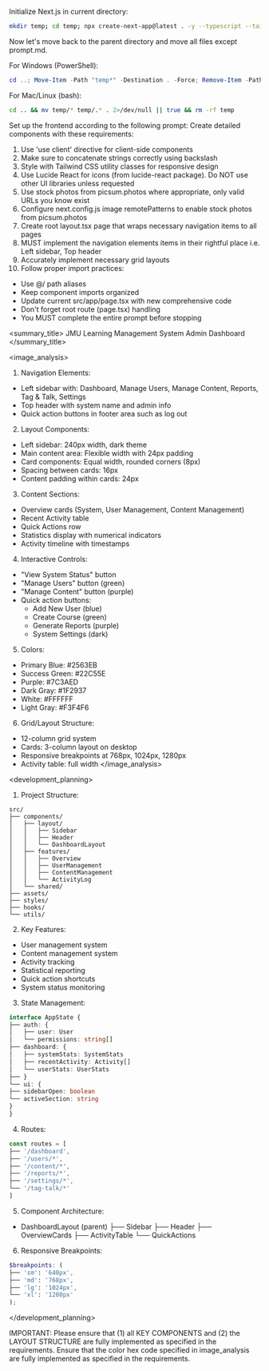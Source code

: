 Initialize Next.js in current directory:
```bash
mkdir temp; cd temp; npx create-next-app@latest . -y --typescript --tailwind --eslint --app --use-npm --src-dir --import-alias "@/*" -no --turbo
```

Now let's move back to the parent directory and move all files except prompt.md.

For Windows (PowerShell):
```powershell
cd ..; Move-Item -Path "temp*" -Destination . -Force; Remove-Item -Path "temp" -Recurse -Force
```

For Mac/Linux (bash):
```bash
cd .. && mv temp/* temp/.* . 2>/dev/null || true && rm -rf temp
```

Set up the frontend according to the following prompt:
<frontend-prompt>
Create detailed components with these requirements:
1. Use 'use client' directive for client-side components
2. Make sure to concatenate strings correctly using backslash
3. Style with Tailwind CSS utility classes for responsive design
4. Use Lucide React for icons (from lucide-react package). Do NOT use other UI libraries unless requested
5. Use stock photos from picsum.photos where appropriate, only valid URLs you know exist
6. Configure next.config.js image remotePatterns to enable stock photos from picsum.photos
7. Create root layout.tsx page that wraps necessary navigation items to all pages
8. MUST implement the navigation elements items in their rightful place i.e. Left sidebar, Top header
9. Accurately implement necessary grid layouts
10. Follow proper import practices:
   - Use @/ path aliases
   - Keep component imports organized
   - Update current src/app/page.tsx with new comprehensive code
   - Don't forget root route (page.tsx) handling
   - You MUST complete the entire prompt before stopping

<summary_title>
JMU Learning Management System Admin Dashboard
</summary_title>

<image_analysis>

1. Navigation Elements:
- Left sidebar with: Dashboard, Manage Users, Manage Content, Reports, Tag & Talk, Settings
- Top header with system name and admin info
- Quick action buttons in footer area such as log out


2. Layout Components:
- Left sidebar: 240px width, dark theme
- Main content area: Flexible width with 24px padding
- Card components: Equal width, rounded corners (8px)
- Spacing between cards: 16px
- Content padding within cards: 24px


3. Content Sections:
- Overview cards (System, User Management, Content Management)
- Recent Activity table
- Quick Actions row
- Statistics display with numerical indicators
- Activity timeline with timestamps


4. Interactive Controls:
- "View System Status" button
- "Manage Users" button (green)
- "Manage Content" button (purple)
- Quick action buttons:
  - Add New User (blue)
  - Create Course (green)
  - Generate Reports (purple)
  - System Settings (dark)


5. Colors:
- Primary Blue: #2563EB
- Success Green: #22C55E
- Purple: #7C3AED
- Dark Gray: #1F2937
- White: #FFFFFF
- Light Gray: #F3F4F6


6. Grid/Layout Structure:
- 12-column grid system
- Cards: 3-column layout on desktop
- Responsive breakpoints at 768px, 1024px, 1280px
- Activity table: full width
</image_analysis>

<development_planning>

1. Project Structure:
```
src/
├── components/
│   ├── layout/
│   │   ├── Sidebar
│   │   ├── Header
│   │   └── DashboardLayout
│   ├── features/
│   │   ├── Overview
│   │   ├── UserManagement
│   │   ├── ContentManagement
│   │   └── ActivityLog
│   └── shared/
├── assets/
├── styles/
├── hooks/
└── utils/
```


2. Key Features:
- User management system
- Content management system
- Activity tracking
- Statistical reporting
- Quick action shortcuts
- System status monitoring


3. State Management:
```typescript
interface AppState {
├── auth: {
│   ├── user: User
│   └── permissions: string[]
├── dashboard: {
│   ├── systemStats: SystemStats
│   ├── recentActivity: Activity[]
│   └── userStats: UserStats
├── }
└── ui: {
├── sidebarOpen: boolean
└── activeSection: string
}
}
```


4. Routes:
```typescript
const routes = [
├── '/dashboard',
├── '/users/*',
├── '/content/*',
├── '/reports/*',
├── '/settings/*',
└── '/tag-talk/*'
]
```


5. Component Architecture:
- DashboardLayout (parent)
├── Sidebar
├── Header
├── OverviewCards
├── ActivityTable
└── QuickActions


6. Responsive Breakpoints:
```scss
$breakpoints: (
├── 'sm': '640px',
├── 'md': '768px',
├── 'lg': '1024px',
└── 'xl': '1280px'
);
```
</development_planning>
</frontend-prompt>

IMPORTANT: Please ensure that (1) all KEY COMPONENTS and (2) the LAYOUT STRUCTURE are fully implemented as specified in the requirements. Ensure that the color hex code specified in image_analysis are fully implemented as specified in the requirements.